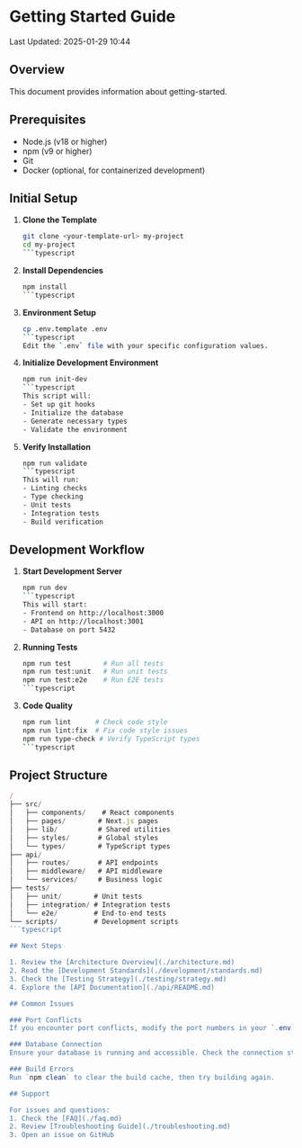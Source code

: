# Getting Started Guide

Last Updated: 2025-01-29 10:44


## Overview

This document provides information about getting-started.


## Prerequisites

- Node.js (v18 or higher)
- npm (v9 or higher)
- Git
- Docker (optional, for containerized development)

## Initial Setup

1. **Clone the Template**
   ```bash
   git clone <your-template-url> my-project
   cd my-project
   ```typescript

2. **Install Dependencies**
   ```bash
   npm install
   ```typescript

3. **Environment Setup**
   ```bash
   cp .env.template .env
   ```typescript
   Edit the `.env` file with your specific configuration values.

4. **Initialize Development Environment**
   ```bash
   npm run init-dev
   ```typescript
   This script will:
   - Set up git hooks
   - Initialize the database
   - Generate necessary types
   - Validate the environment

5. **Verify Installation**
   ```bash
   npm run validate
   ```typescript
   This will run:
   - Linting checks
   - Type checking
   - Unit tests
   - Integration tests
   - Build verification

## Development Workflow

1. **Start Development Server**
   ```bash
   npm run dev
   ```typescript
   This will start:
   - Frontend on http://localhost:3000
   - API on http://localhost:3001
   - Database on port 5432

2. **Running Tests**
   ```bash
   npm run test        # Run all tests
   npm run test:unit   # Run unit tests
   npm run test:e2e    # Run E2E tests
   ```typescript

3. **Code Quality**
   ```bash
   npm run lint      # Check code style
   npm run lint:fix  # Fix code style issues
   npm run type-check # Verify TypeScript types
   ```typescript

## Project Structure

```typescript
/
├── src/
│   ├── components/    # React components
│   ├── pages/        # Next.js pages
│   ├── lib/          # Shared utilities
│   ├── styles/       # Global styles
│   └── types/        # TypeScript types
├── api/
│   ├── routes/       # API endpoints
│   ├── middleware/   # API middleware
│   └── services/     # Business logic
├── tests/
│   ├── unit/        # Unit tests
│   ├── integration/ # Integration tests
│   └── e2e/         # End-to-end tests
└── scripts/         # Development scripts
```typescript

## Next Steps

1. Review the [Architecture Overview](./architecture.md)
2. Read the [Development Standards](./development/standards.md)
3. Check the [Testing Strategy](./testing/strategy.md)
4. Explore the [API Documentation](./api/README.md)

## Common Issues

### Port Conflicts
If you encounter port conflicts, modify the port numbers in your `.env` file.

### Database Connection
Ensure your database is running and accessible. Check the connection string in `.env`.

### Build Errors
Run `npm clean` to clear the build cache, then try building again.

## Support

For issues and questions:
1. Check the [FAQ](./faq.md)
2. Review [Troubleshooting Guide](./troubleshooting.md)
3. Open an issue on GitHub 